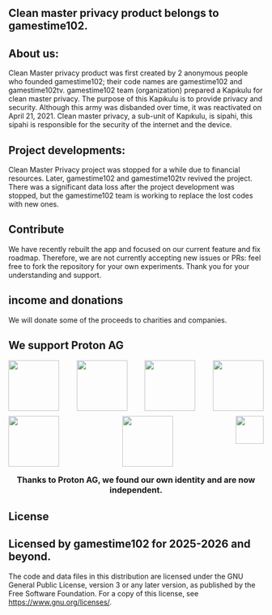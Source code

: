 Clean master privacy product belongs to gamestime102.
------------------------------------------------------------------------------------------------------
About us:
------------------------------------------------------------------------------------------------------
Clean Master privacy product was first created by 2 anonymous people who founded gamestime102; their code names are gamestime102 and gamestime102tv. gamestime102 team (organization) prepared a Kapıkulu for clean master privacy. The purpose of this Kapıkulu is to provide privacy and security.
Although this army was disbanded over time, it was reactivated on April 21, 2021. Clean master privacy, a sub-unit of Kapıkulu, is sipahi, this sipahi is responsible for the security of the internet and the device. 

Project developments:
----------------------------------------------------------------------------------------------------
Clean Master Privacy project was stopped for a while due to financial resources. Later, gamestime102 and gamestime102tv revived the project. There was a significant data loss after the project development was stopped, but the gamestime102 team is working to replace the lost codes with new ones.

Contribute
------------------------------------------------------------------------------------------------------
We have recently rebuilt the app and focused on our current feature and fix roadmap. Therefore, we are not currently accepting new issues or PRs: feel free to fork the repository for your own experiments. Thank you for your understanding and support.

income and donations
-------------------------------------------------------------------------------------------------------
We will donate some of the proceeds to charities and companies.

We support Proton AG
--------------------------------------------------------------------------------------------------------
<div style="display: flex; flex-wrap: wrap; justify-content: space-between; gap: 10px;">
    <img src="https://github.com/user-attachments/assets/8472e1a0-5605-404e-b906-1e8b69275595" height="100">
    <img src="https://github.com/user-attachments/assets/30ceabf7-8768-4fe9-989a-6389642e7084" height="100">
    <img src="https://github.com/user-attachments/assets/89e1abd5-f0e4-4f39-a2aa-14b37e5ead2a" height="100">
    <img src="https://github.com/user-attachments/assets/8256fb3c-dc15-40f2-bcce-44fd98f30adc" height="100">
    <img src="https://github.com/user-attachments/assets/8243f98a-e306-40ef-82e8-cd9ff68b41ee" height="100">
    <img src="https://github.com/user-attachments/assets/9b32e695-fc63-4e1d-9234-63cd77f1e93b" height="100">
    <img src="https://github.com/user-attachments/assets/1a9acf85-cfd0-4627-99a9-579f2eaa3fe1" height="55">
</div>

<p style="text-align: center; font-size: 16px; font-weight: bold;">Thanks to Proton AG, we found our own identity and are now independent.</p>

License
--------------------------------------------------------------------------------------------------------
Licensed by gamestime102 for 2025-2026 and beyond.
--------------------------------------------------------------------------------------------------------

The code and data files in this distribution are licensed under the GNU General Public License, version 3 or any later version, as published by the Free Software Foundation. For a copy of this license, see https://www.gnu.org/licenses/.
